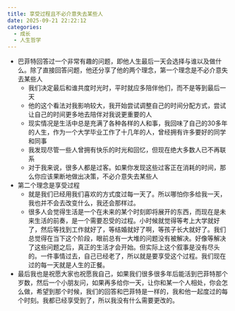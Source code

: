 ```yaml
---
title: 享受过程且不必介意失去某些人
date: 2025-09-21 22:22:12
categories:
  - 成长
  - 人生哲学
---
```

- 巴菲特回答过一个非常有趣的问题，即他人生最后一天会选择与谁以及做什么。除了直接回答问题，他还分享了他的两个理念，第一个理念是不必介意失去某些人
  - 我们决定最后和谁共度时光时，平时就应多陪伴他们，而不是等到最后一天
  - 他的这个看法对我影响较大，我开始尝试调整自己的时间分配方式，尝试让自己的时间更多地去陪伴对我说更重要的人
  - 现实情况是生活中总是充满了各种各样的人和事，我回味了自己的30多年的人生，作为一个大学毕业工作了十几年的人，曾经拥有许多要好的同学和同事
  - 我发现尽管一些人曾拥有快乐的时光和回忆，但现在绝大多数人已不再联系
  - 对于我来说，很多人都是过客。如果你发现这些过客正在消耗的时间，那么你应该果断地做出决策，不必介意失去某些人
- 第二个理念是享受过程
  - 就是我们已经用我们喜欢的方式度过每一天了。所以哪怕你多给我一天，我也并不会去改变什么，我还会那样过。
  - 很多人会觉得生活是一个在未来的某个时刻即将展开的东西，而现在是未来生活的前奏，是一个需要忍受的过程。小时候就觉得等考上大学就好了，然后等找到工作就好了，等结婚就好了啊，等孩子长大就好了。我们总觉得在当下这个阶段，眼前总有一大堆的问题没有被解决。好像等解决了这些问题之后，真正的生活才会开始。但实际上这个叙事是没有尽头的。一件事情过去，自己已经老了，所以就是要享受这个过程。我们现在过的每一天就是人生的正餐。
- 最后我也是祝愿大家也祝愿我自己，如果我们很多很多年后能活到巴菲特那个岁数，然后一个小朋友问，如果再多给你一天，让你和某一个人相处，你会怎么做，希望到那个时候，我们的回答和巴菲特是一样的，我和他一起度过的每个时刻。我都已经享受到了，所以我没有什么需要更改的。